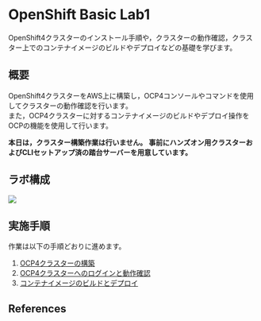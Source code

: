 # OpenShift Basic Lab1
OpenShift4クラスターのインストール手順や，クラスターの動作確認，クラスター上でのコンテナイメージのビルドやデプロイなどの基礎を学びます。

## 概要

OpenShift4クラスターをAWS上に構築し，OCP4コンソールやコマンドを使用してクラスターの動作確認を行います。  
また，OCP4クラスターに対するコンテナイメージのビルドやデプロイ操作をOCPの機能を使用して行います。

**本日は，クラスター構築作業は行いません。**
**事前にハンズオン用クラスターおよびCLIセットアップ済の踏台サーバーを用意しています。**

## ラボ構成

![](images/XX)

## 実施手順
作業は以下の手順どおりに進めます。

1. [OCP4クラスターの構築](1_ocp4-install.md)
2. [OCP4クラスターへのログインと動作確認](2_ocp4-tour.md)
3. [コンテナイメージのビルドとデプロイ](3_ocp4-build-deploy.md)

## References
    
